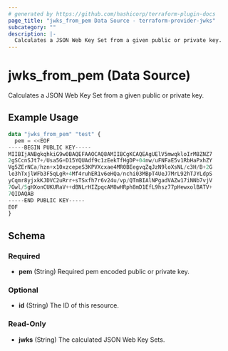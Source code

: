 ```yaml
---
# generated by https://github.com/hashicorp/terraform-plugin-docs
page_title: "jwks_from_pem Data Source - terraform-provider-jwks"
subcategory: ""
description: |-
  Calculates a JSON Web Key Set from a given public or private key.
---
```


# jwks_from_pem (Data Source)

Calculates a JSON Web Key Set from a given public or private key.

## Example Usage

```terraform
data "jwks_from_pem" "test" {
  pem = <<EOF
-----BEGIN PUBLIC KEY-----
MIIBIjANBgkqhkiG9w0BAQEFAAOCAQ8AMIIBCgKCAQEAgUElV5mwqkloIrM8ZNZ7
2gSCcnSJt7+/Usa5G+D15YQUAdf9c1zEekTfHgDP+04nw/uFNFaE5v1RbHaPxhZY
Vg5ZErNCa/hzn+x10xzcepeS3KPVXcxae4MR0BEegvqZqJzN9loXsNL/c3H/B+2G
le3hTxjlWFb3F5qLgR+4Mf4ruhER1v6eHQa/nchi03MBpT4UeJ7MrL92hTJYLdpS
yCqmr8yjxkKJDVC2uRrr+sTSxfh7r6v24u/vp/QTmBIAlNPgadVAZw17iNNb7vjV
7Gwl/5gHXonCUKURaV++dBNLrHIZpqcAM8wHRph8mD1EfL9hsz77pHewxolBATV+
7QIDAQAB
-----END PUBLIC KEY-----
EOF
}
```

<!-- schema generated by tfplugindocs -->
## Schema

### Required

- **pem** (String) Required pem encoded public or private key.

### Optional

- **id** (String) The ID of this resource.

### Read-Only

- **jwks** (String) The calculated JSON Web Key Sets.


